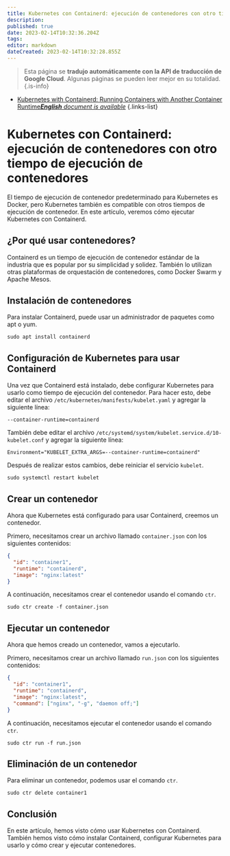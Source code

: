 ```yaml
---
title: Kubernetes con Containerd: ejecución de contenedores con otro tiempo de ejecución de contenedores
description: 
published: true
date: 2023-02-14T10:32:36.204Z
tags: 
editor: markdown
dateCreated: 2023-02-14T10:32:28.855Z
---
```


> Esta página se **tradujo automáticamente con la API de traducción de Google Cloud**.
Algunas páginas se pueden leer mejor en su totalidad.{.is-info}



- [Kubernetes with Containerd: Running Containers with Another Container Runtime***English** document is available*](/en/Knowledge-base/Kubernetes/kubernetes-with-containerd-running-containers-with-another-container-runtime)
{.links-list}


# Kubernetes con Containerd: ejecución de contenedores con otro tiempo de ejecución de contenedores

El tiempo de ejecución de contenedor predeterminado para Kubernetes es Docker, pero Kubernetes también es compatible con otros tiempos de ejecución de contenedor. En este artículo, veremos cómo ejecutar Kubernetes con Containerd.

## ¿Por qué usar contenedores?

Containerd es un tiempo de ejecución de contenedor estándar de la industria que es popular por su simplicidad y solidez. También lo utilizan otras plataformas de orquestación de contenedores, como Docker Swarm y Apache Mesos.

## Instalación de contenedores

Para instalar Containerd, puede usar un administrador de paquetes como apt o yum.

```
sudo apt install containerd
```

## Configuración de Kubernetes para usar Containerd

Una vez que Containerd está instalado, debe configurar Kubernetes para usarlo como tiempo de ejecución del contenedor. Para hacer esto, debe editar el archivo `/etc/kubernetes/manifests/kubelet.yaml` y agregar la siguiente línea:

```
--container-runtime=containerd
```

También debe editar el archivo `/etc/systemd/system/kubelet.service.d/10-kubelet.conf` y agregar la siguiente línea:

```
Environment="KUBELET_EXTRA_ARGS=--container-runtime=containerd"
```

Después de realizar estos cambios, debe reiniciar el servicio `kubelet`.

```
sudo systemctl restart kubelet
```

## Crear un contenedor

Ahora que Kubernetes está configurado para usar Containerd, creemos un contenedor.

Primero, necesitamos crear un archivo llamado `container.json` con los siguientes contenidos:

```json
{
  "id": "container1",
  "runtime": "containerd",
  "image": "nginx:latest"
}
```

A continuación, necesitamos crear el contenedor usando el comando `ctr`.

```
sudo ctr create -f container.json
```

## Ejecutar un contenedor

Ahora que hemos creado un contenedor, vamos a ejecutarlo.

Primero, necesitamos crear un archivo llamado `run.json` con los siguientes contenidos:

```json
{
  "id": "container1",
  "runtime": "containerd",
  "image": "nginx:latest",
  "command": ["nginx", "-g", "daemon off;"]
}
```

A continuación, necesitamos ejecutar el contenedor usando el comando `ctr`.

```
sudo ctr run -f run.json
```

## Eliminación de un contenedor

Para eliminar un contenedor, podemos usar el comando `ctr`.

```
sudo ctr delete container1
```

## Conclusión

En este artículo, hemos visto cómo usar Kubernetes con Containerd. También hemos visto cómo instalar Containerd, configurar Kubernetes para usarlo y cómo crear y ejecutar contenedores.